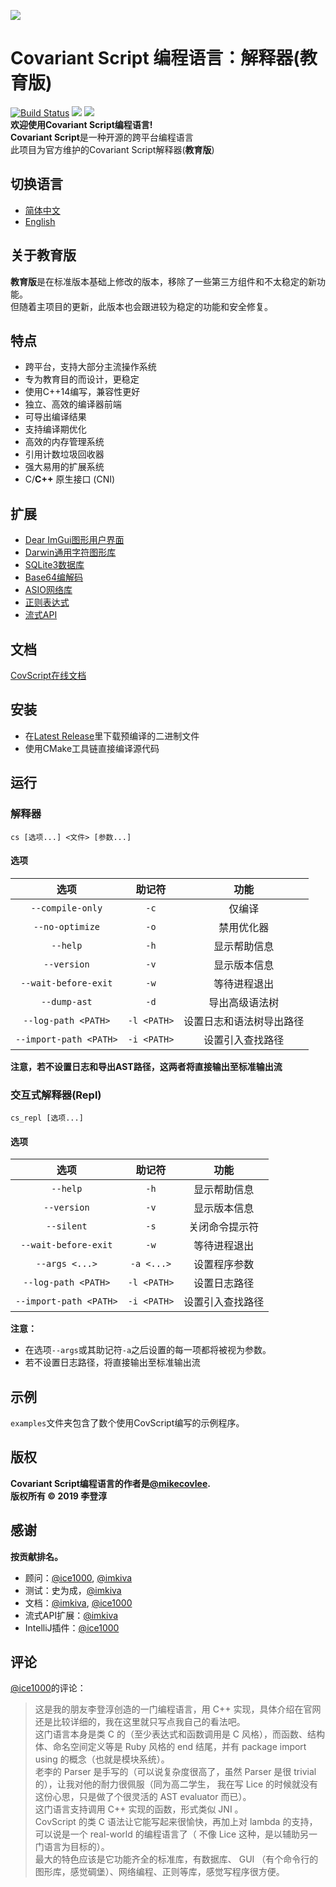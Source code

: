 ![](./icon/covariant_script_wide.png)
# Covariant Script 编程语言：解释器(**教育版**) #
[![Build Status](https://travis-ci.org/scu-covariant/covscript.svg?branch=master)](https://travis-ci.org/scu-covariant/covscript)
[![](https://img.shields.io/badge/license-Covariant%20Innovation%20GPL-blue.svg)](./LICENSE)
[![](https://img.shields.io/github/languages/top/scu-covariant/covscript.svg)](http://www.cplusplus.com/)  
**欢迎使用Covariant Script编程语言!**  
**Covariant Script**是一种开源的跨平台编程语言  
此项目为官方维护的Covariant Script解释器(**教育版**)
## 切换语言 ##
- [简体中文](./README.zh_CN.md)
- [English](./README.md)
## 关于教育版 ##
**教育版**是在标准版本基础上修改的版本，移除了一些第三方组件和不太稳定的新功能。  
但随着主项目的更新，此版本也会跟进较为稳定的功能和安全修复。
## 特点 ##
+ 跨平台，支持大部分主流操作系统
+ 专为教育目的而设计，更稳定
+ 使用C++14编写，兼容性更好
+ 独立、高效的编译器前端
+ 可导出编译结果
+ 支持编译期优化
+ 高效的内存管理系统
+ 引用计数垃圾回收器
+ 强大易用的扩展系统
+ C/**C++** 原生接口 (CNI)
## 扩展 ##
+ [Dear ImGui图形用户界面](https://github.com/covscript/covscript-imgui)
+ [Darwin通用字符图形库](https://github.com/covscript/covscript-darwin)
+ [SQLite3数据库](https://github.com/covscript/covscript-sqlite)
+ [Base64编解码](https://github.com/covscript/covscript-codec)
+ [ASIO网络库](https://github.com/covscript/covscript-network)
+ [正则表达式](https://github.com/covscript/covscript-regex)
+ [流式API](https://github.com/covscript/covscript-streams)
## 文档 ##
[CovScript在线文档](http://covscript.org/docs/)  
## 安装 ##
+ 在[Latest Release](https://github.com/scu-covariant/covscript/releases/latest)里下载预编译的二进制文件
+ 使用CMake工具链直接编译源代码
## 运行 ##
### 解释器 ###
`cs [选项...] <文件> [参数...]`
#### 选项 ####
选项|助记符|功能
:---:|:---:|:--:
`--compile-only`|`-c`|仅编译
`--no-optimize`|`-o`|禁用优化器
`--help`|`-h`|显示帮助信息
`--version`|`-v`|显示版本信息
`--wait-before-exit`|`-w`|等待进程退出
`--dump-ast`|`-d`|导出高级语法树
`--log-path <PATH>`|`-l <PATH>` |设置日志和语法树导出路径
`--import-path <PATH>`|`-i <PATH>`|设置引入查找路径

**注意，若不设置日志和导出AST路径，这两者将直接输出至标准输出流**
### 交互式解释器(Repl) ###
`cs_repl [选项...]`
#### 选项 ####
选项|助记符|功能
:---:|:---:|:--:
`--help`|`-h`|显示帮助信息
`--version`|`-v`|显示版本信息
`--silent`|`-s`|关闭命令提示符
`--wait-before-exit`|`-w`|等待进程退出
`--args <...>`|`-a <...>`|设置程序参数
`--log-path <PATH>`|`-l <PATH>`|设置日志路径
`--import-path <PATH>`|`-i <PATH>`|设置引入查找路径

**注意：**
- 在选项`--args`或其助记符`-a`之后设置的每一项都将被视为参数。
- 若不设置日志路径，将直接输出至标准输出流
## 示例 ##
`examples`文件夹包含了数个使用CovScript编写的示例程序。
## 版权 ##
**Covariant Script编程语言的作者是[@mikecovlee](https://github.com/mikecovlee/).**  
**版权所有 © 2019 李登淳**
## 感谢 ##
**按贡献排名。**  
+ 顾问：[@ice1000](https://github.com/ice1000/), [@imkiva](https://github.com/imkiva/)
+ 测试：史为成，[@imkiva](https://github.com/imkiva/)
+ 文档：[@imkiva](https://github.com/imkiva/), [@ice1000](https://github.com/ice1000/)
+ 流式API扩展：[@imkiva](https://github.com/imkiva/)
+ IntelliJ插件：[@ice1000](https://github.com/ice1000/)
## 评论 ##
[@ice1000](https://github.com/ice1000/)的评论：
>这是我的朋友李登淳创造的一门编程语言，用 C++ 实现，具体介绍在官网还是比较详细的，我在这里就只写点我自己的看法吧。  
这门语言本身是类 C 的（至少表达式和函数调用是 C 风格），而函数、结构体、命名空间定义等是 Ruby 风格的 end 结尾，并有 package import using 的概念（也就是模块系统）。  
老李的 Parser 是手写的（可以说复杂度很高了，虽然 Parser 是很 trivial 的），让我对他的耐力很佩服（同为高二学生， 我在写 Lice 的时候就没有这份心思，只是做了个很灵活的 AST evaluator 而已）。  
这门语言支持调用 C++ 实现的函数，形式类似 JNI 。  
CovScript 的类 C 语法让它能写起来很愉快，再加上对 lambda 的支持，可以说是一个 real-world 的编程语言了（ 不像 Lice 这种，是以辅助另一门语言为目标的）。  
最大的特色应该是它功能齐全的标准库，有数据库、 GUI （有个命令行的图形库，感觉碉堡）、网络编程、正则等库，感觉写程序很方便。